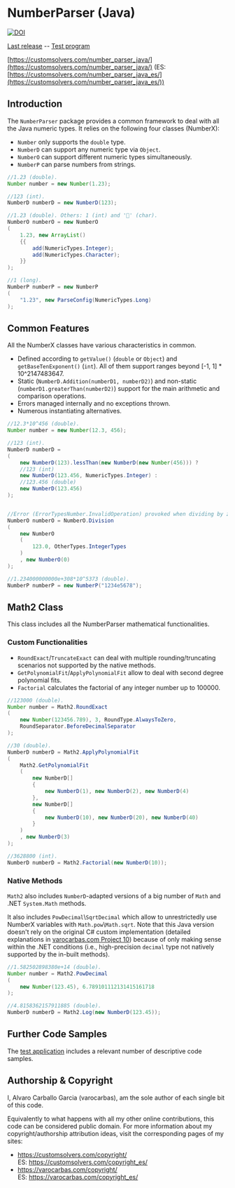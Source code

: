 # NumberParser (Java)

[![DOI](https://zenodo.org/badge/DOI/10.5281/zenodo.1028916.svg)](https://zenodo.org/record/1028916)

[Last release](https://github.com/varocarbas/FlexibleParser_Java/releases/tag/NumberParser_1.0.8.5) -- [Test program](https://github.com/varocarbas/FlexibleParser_Java/blob/master/all_code/Test/src/Parts/NumberParser.java) 

[https://customsolvers.com/number_parser_java/](https://customsolvers.com/number_parser_java/) (ES: [https://customsolvers.com/number_parser_java_es/](https://customsolvers.com/number_parser_java_es/))

## Introduction

The ```NumberParser``` package provides a common framework to deal with all the Java numeric types. It relies on the following four classes (NumberX):
- ```Number``` only supports the ```double``` type.
- ```NumberD``` can support any numeric type via ```Object```. 
- ```NumberO``` can support different numeric types simultaneously. 
- ```NumberP``` can parse numbers from strings. 

```Java
//1.23 (double).
Number number = new Number(1.23); 

//123 (int).
NumberD numberD = new NumberD(123);

//1.23 (double). Others: 1 (int) and '' (char).
NumberO numberO = new NumberO
(
	1.23, new ArrayList() 
	{{ 
		add(NumericTypes.Integer); 
		add(NumericTypes.Character); 
	}}
); 

//1 (long).
NumberP numberP = new NumberP
(
	"1.23", new ParseConfig(NumericTypes.Long)
);
```

## Common Features

All the NumberX classes have various characteristics in common.
- Defined according to ```getValue()``` (```double``` or ```Object```) and ```getBaseTenExponent()``` (```int```). All of them support ranges beyond [-1, 1] * 10^2147483647. 
- Static (```NumberD.Addition(numberD1, numberD2)```) and non-static (```numberD1.greaterThan(numberD2)```) support for the main arithmetic and comparison operations.
- Errors managed internally and no exceptions thrown.
- Numerous instantiating alternatives.

```Java
//12.3*10^456 (double).
Number number = new Number(12.3, 456); 

//123 (int).
NumberD numberD = 
(
	new NumberD(123).lessThan(new NumberD(new Number(456))) ?
	//123 (int)
	new NumberD(123.456, NumericTypes.Integer) :
	//123.456 (double)
	new NumberD(123.456)
);


//Error (ErrorTypesNumber.InvalidOperation) provoked when dividing by zero.
NumberO numberO = NumberO.Division
(
	new NumberO
	(
		123.0, OtherTypes.IntegerTypes
	)
	, new NumberO(0)
);

//1.234000000000e+308*10^5373 (double).
NumberP numberP = new NumberP("1234e5678");
```

## Math2 Class

This class includes all the NumberParser mathematical functionalities.

### Custom Functionalities

- ```RoundExact```/```TruncateExact``` can deal with multiple rounding/truncating scenarios not supported by the native methods.
- ```GetPolynomialFit```/```ApplyPolynomialFit``` allow to deal with second degree polynomial fits. 
- ```Factorial``` calculates the factorial of any integer number up to 100000. 

```Java
//123000 (double).
Number number = Math2.RoundExact
(
	new Number(123456.789), 3, RoundType.AlwaysToZero, 
	RoundSeparator.BeforeDecimalSeparator
);

//30 (double).
NumberD numberD = Math2.ApplyPolynomialFit
(
	Math2.GetPolynomialFit
	(
		new NumberD[] 
		{ 
			new NumberD(1), new NumberD(2), new NumberD(4) 
		}, 
		new NumberD[] 
		{ 
			new NumberD(10), new NumberD(20), new NumberD(40) 
		}
	)
	, new NumberD(3)
);

//3628800 (int).
NumberD numberD = Math2.Factorial(new NumberD(10));
```

### Native Methods
```Math2``` also includes ```NumberD```-adapted versions of a big number of ```Math``` and .NET ```System.Math``` methods. 

It also includes ```PowDecimal```\\```SqrtDecimal``` which allow to unrestrictedly use NumberX variables with ```Math.pow```\\```Math.sqrt```. Note that this Java version doesn't rely on the original C# custom implementation (detailed explanations in [varocarbas.com Project 10](https://varocarbas.com/fractional_exponentiation/)) because of only making sense within the .NET conditions (i.e., high-precision ```decimal``` type not natively supported by the in-built methods).

```Java
//1.582502898380e+14 (double).
Number number = Math2.PowDecimal
(
	new Number(123.45), 6.789101112131415161718
);

//4.8158362157911885 (double).
NumberD numberD = Math2.Log(new NumberD(123.45));
```

## Further Code Samples
The [test application](https://github.com/varocarbas/FlexibleParser/blob/master/all_code/Test/Parts/NumberParser.cs) includes a relevant number of descriptive code samples. 

## Authorship & Copyright
I, Alvaro Carballo Garcia (varocarbas), am the sole author of each single bit of this code.

Equivalently to what happens with all my other online contributions, this code can be considered public domain. For more information about my copyright/authorship attribution ideas, visit the corresponding pages of my sites:
- https://customsolvers.com/copyright/<br/> 
ES: https://customsolvers.com/copyright_es/
- https://varocarbas.com/copyright/<br/>
ES: https://varocarbas.com/copyright_es/
